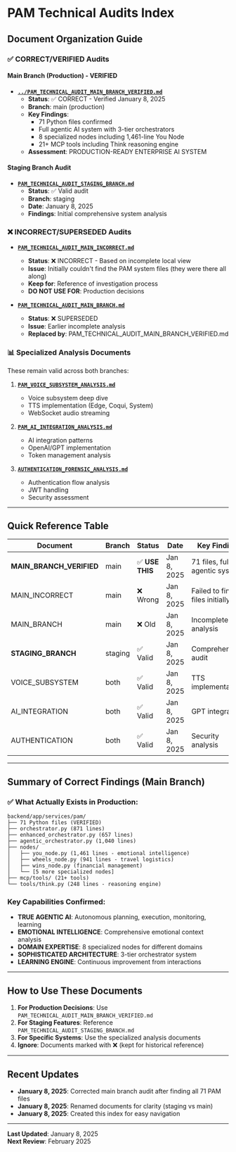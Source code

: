 # PAM Technical Audits Index

## Document Organization Guide

### ✅ CORRECT/VERIFIED Audits

#### **Main Branch (Production) - VERIFIED**
- **[`../PAM_TECHNICAL_AUDIT_MAIN_BRANCH_VERIFIED.md`](../PAM_TECHNICAL_AUDIT_MAIN_BRANCH_VERIFIED.md)**
  - **Status**: ✅ CORRECT - Verified January 8, 2025
  - **Branch**: main (production)
  - **Key Findings**: 
    - 71 Python files confirmed
    - Full agentic AI system with 3-tier orchestrators
    - 8 specialized nodes including 1,461-line You Node
    - 21+ MCP tools including Think reasoning engine
  - **Assessment**: PRODUCTION-READY ENTERPRISE AI SYSTEM

#### **Staging Branch Audit**
- **[`PAM_TECHNICAL_AUDIT_STAGING_BRANCH.md`](PAM_TECHNICAL_AUDIT_STAGING_BRANCH.md)**
  - **Status**: ✅ Valid audit
  - **Branch**: staging
  - **Date**: January 8, 2025
  - **Findings**: Initial comprehensive system analysis

### ❌ INCORRECT/SUPERSEDED Audits

- **[`PAM_TECHNICAL_AUDIT_MAIN_INCORRECT.md`](PAM_TECHNICAL_AUDIT_MAIN_INCORRECT.md)**
  - **Status**: ❌ INCORRECT - Based on incomplete local view
  - **Issue**: Initially couldn't find the PAM system files (they were there all along)
  - **Keep for**: Reference of investigation process
  - **DO NOT USE FOR**: Production decisions

- **[`PAM_TECHNICAL_AUDIT_MAIN_BRANCH.md`](PAM_TECHNICAL_AUDIT_MAIN_BRANCH.md)**
  - **Status**: ❌ SUPERSEDED
  - **Issue**: Earlier incomplete analysis
  - **Replaced by**: PAM_TECHNICAL_AUDIT_MAIN_BRANCH_VERIFIED.md

### 📊 Specialized Analysis Documents

These remain valid across both branches:

1. **[`PAM_VOICE_SUBSYSTEM_ANALYSIS.md`](PAM_VOICE_SUBSYSTEM_ANALYSIS.md)**
   - Voice subsystem deep dive
   - TTS implementation (Edge, Coqui, System)
   - WebSocket audio streaming
   
2. **[`PAM_AI_INTEGRATION_ANALYSIS.md`](PAM_AI_INTEGRATION_ANALYSIS.md)**
   - AI integration patterns
   - OpenAI/GPT implementation
   - Token management analysis
   
3. **[`AUTHENTICATION_FORENSIC_ANALYSIS.md`](AUTHENTICATION_FORENSIC_ANALYSIS.md)**
   - Authentication flow analysis
   - JWT handling
   - Security assessment

---

## Quick Reference Table

| Document | Branch | Status | Date | Key Finding |
|----------|--------|--------|------|-------------|
| **MAIN_BRANCH_VERIFIED** | main | ✅ **USE THIS** | Jan 8, 2025 | 71 files, full agentic system |
| MAIN_INCORRECT | main | ❌ Wrong | Jan 8, 2025 | Failed to find files initially |
| MAIN_BRANCH | main | ❌ Old | Jan 8, 2025 | Incomplete analysis |
| **STAGING_BRANCH** | staging | ✅ Valid | Jan 8, 2025 | Comprehensive audit |
| VOICE_SUBSYSTEM | both | ✅ Valid | Jan 8, 2025 | TTS implementation |
| AI_INTEGRATION | both | ✅ Valid | Jan 8, 2025 | GPT integration |
| AUTHENTICATION | both | ✅ Valid | Jan 8, 2025 | Security analysis |

---

## Summary of Correct Findings (Main Branch)

### ✅ What Actually Exists in Production:

```
backend/app/services/pam/
├── 71 Python files (VERIFIED)
├── orchestrator.py (871 lines)
├── enhanced_orchestrator.py (657 lines)
├── agentic_orchestrator.py (1,040 lines)
├── nodes/
│   ├── you_node.py (1,461 lines - emotional intelligence)
│   ├── wheels_node.py (941 lines - travel logistics)
│   ├── wins_node.py (financial management)
│   └── [5 more specialized nodes]
├── mcp/tools/ (21+ tools)
└── tools/think.py (248 lines - reasoning engine)
```

### Key Capabilities Confirmed:
- **TRUE AGENTIC AI**: Autonomous planning, execution, monitoring, learning
- **EMOTIONAL INTELLIGENCE**: Comprehensive emotional context analysis
- **DOMAIN EXPERTISE**: 8 specialized nodes for different domains
- **SOPHISTICATED ARCHITECTURE**: 3-tier orchestrator system
- **LEARNING ENGINE**: Continuous improvement from interactions

---

## How to Use These Documents

1. **For Production Decisions**: Use `PAM_TECHNICAL_AUDIT_MAIN_BRANCH_VERIFIED.md`
2. **For Staging Features**: Reference `PAM_TECHNICAL_AUDIT_STAGING_BRANCH.md`
3. **For Specific Systems**: Use the specialized analysis documents
4. **Ignore**: Documents marked with ❌ (kept for historical reference)

---

## Recent Updates

- **January 8, 2025**: Corrected main branch audit after finding all 71 PAM files
- **January 8, 2025**: Renamed documents for clarity (staging vs main)
- **January 8, 2025**: Created this index for easy navigation

---

**Last Updated**: January 8, 2025  
**Next Review**: February 2025